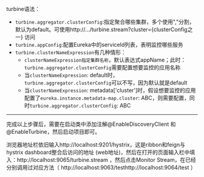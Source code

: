turbine语法：
+ `turbine.aggregator.clusterConfig`:指定聚合哪些集群，多个使用","分割，默认为default。可使用http://.../turbine.stream?cluster={clusterConfig之一} 访问
+ `turbine.appConfig`:配置Eureka中的serviceId列表，表明监控哪些服务
+ `turbine.clusterNameExpression`有几种情形：
   + `clusterNameExpression指定集群名称`，默认表达式appName；此时：`turbine.aggregator.clusterConfig`需要配置想要监控的应用名称
   + 当`clusterNameExpression`: default时，`turbine.aggregator.clusterConfig`可以不写，因为默认就是default
   + 当`clusterNameExpression`: metadata['cluster']时，假设想要监控的应用配置了`eureka.instance.metadata-map.cluster`: ABC，则需要配置，同时`turbine.aggregator.clusterConfig`: ABC
---
完成以上步骤后，需要在启动类中添加注解@EnableDiscoveryClient 和 @EnableTurbine，然后启动项目即可。

浏览器地址栏依旧输入http://localhost:9201/hystrix，这是ribbon和feign与hystrix dashboard整合后访问的地址 (web地址)，然后在打开的页面输入栏中填入：http://localhost:9065/turbine.stream ，然后点击Monitor Stream，在已经分别调用过对应方法（ http://localhost:9063/testhttp://localhost:9064/test ）